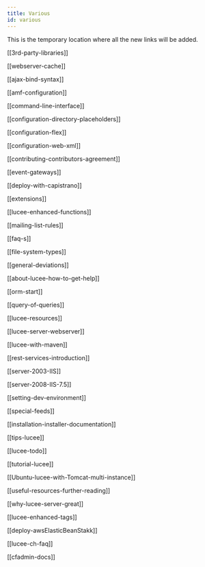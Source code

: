 ```yaml
---
title: Various
id: various
---
```


This is the temporary location where all the new links will be added.

[[3rd-party-libraries]]

[[webserver-cache]]

[[ajax-bind-syntax]]

[[amf-configuration]]

[[command-line-interface]]

[[configuration-directory-placeholders]]

[[configuration-flex]]

[[configuration-web-xml]]

[[contributing-contributors-agreement]]

[[event-gateways]]

[[deploy-with-capistrano]]

[[extensions]]

[[lucee-enhanced-functions]]

[[mailing-list-rules]]

[[faq-s]]

[[file-system-types]]

[[general-deviations]]

[[about-lucee-how-to-get-help]]

[[orm-start]]

[[query-of-queries]]

[[lucee-resources]]

[[lucee-server-webserver]]

[[lucee-with-maven]]

[[rest-services-introduction]]

[[server-2003-IIS]]

[[server-2008-IIS-7.5]]

[[setting-dev-environment]]

[[special-feeds]]

[[installation-installer-documentation]]

[[tips-lucee]]

[[lucee-todo]]

[[tutorial-lucee]]

[[Ubuntu-lucee-with-Tomcat-multi-instance]]

[[useful-resources-further-reading]]

[[why-lucee-server-great]]

[[lucee-enhanced-tags]]

[[deploy-awsElasticBeanStakk]]

[[lucee-ch-faq]]

[[cfadmin-docs]]